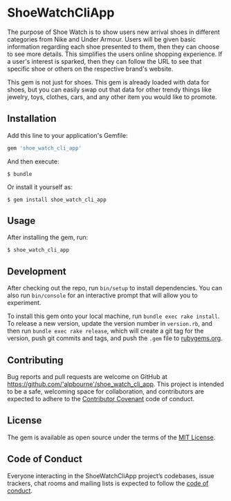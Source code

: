 # ShoeWatchCliApp

The purpose of Shoe Watch is to show users new arrival shoes in different categories from Nike and Under Armour. Users will be given basic information regarding each shoe presented to them, then they can choose to see more details. This simplifies the users online shopping experience. If a user's interest is sparked, then they can follow the URL to see that specific shoe or others on the respective brand's website.

This gem is not just for shoes. This gem is already loaded with data for shoes, but you can easily swap out that data for other trendy things like jewelry, toys, clothes, cars, and any other item you would like to promote.

## Installation

Add this line to your application's Gemfile:

```ruby
gem 'shoe_watch_cli_app'
```

And then execute:

    $ bundle

Or install it yourself as:

    $ gem install shoe_watch_cli_app

## Usage

After installing the gem, run:

    $ shoe_watch_cli_app

## Development

After checking out the repo, run `bin/setup` to install dependencies. You can also run `bin/console` for an interactive prompt that will allow you to experiment.

To install this gem onto your local machine, run `bundle exec rake install`. To release a new version, update the version number in `version.rb`, and then run `bundle exec rake release`, which will create a git tag for the version, push git commits and tags, and push the `.gem` file to [rubygems.org](https://rubygems.org).

## Contributing

Bug reports and pull requests are welcome on GitHub at https://github.com/'alpbourne'/shoe_watch_cli_app. This project is intended to be a safe, welcoming space for collaboration, and contributors are expected to adhere to the [Contributor Covenant](http://contributor-covenant.org) code of conduct.

## License

The gem is available as open source under the terms of the [MIT License](http://opensource.org/licenses/MIT).

## Code of Conduct

Everyone interacting in the ShoeWatchCliApp project’s codebases, issue trackers, chat rooms and mailing lists is expected to follow the [code of conduct](https://github.com/'alpbourne'/shoe_watch_cli_app/blob/master/CODE_OF_CONDUCT.md).
